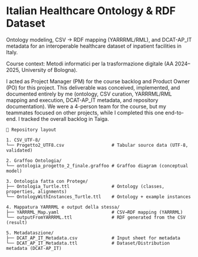 # Italian Healthcare Ontology & RDF Dataset

Ontology modeling, CSV → RDF mapping (YARRRML/RML), and DCAT-AP_IT metadata for an interoperable healthcare dataset of inpatient facilities in Italy.

Course context: Metodi informatici per la trasformazione digitale (AA 2024–2025, University of Bologna).

I acted as Project Manager (PM) for the course backlog and Product Owner (PO) for this project. This deliverable was conceived, implemented, and documented entirely by me (ontology, CSV curation, YARRRML/RML mapping and execution, DCAT-AP_IT metadata, and repository documentation). We were a 4-person team for the course, but my teammates focused on other projects, while I completed this one end-to-end. I tracked the overall backlog in Taiga.

```
🧭 Repository layout

1. CSV_UTF-8/
└── Progetto2_UTF8.csv                  # Tabular source data (UTF-8, validated)

2. Graffoo Ontologia/
└── ontologia_progetto_2_finale.graffoo # Graffoo diagram (conceptual model)

3. Ontologia fatta con Protege/
├── Ontologia_Turtle.ttl                # Ontology (classes, properties, alignments)
└── OntologyWithInstances_Turtle.ttl    # Ontology + example instances

4. Mappatura YARRRML e output della stessa/
├── YARRRML_Map.yaml                    # CSV→RDF mapping (YARRRML)
└── outputFromYARRRML.ttl               # RDF generated from the CSV (result)

5. Metadataszione/
├── DCAT_AP_IT_Metadata.csv             # Input sheet for metadata
└── DCAT_AP_IT_Metadata.ttl             # Dataset/Distribution metadata (DCAT-AP_IT)
```

